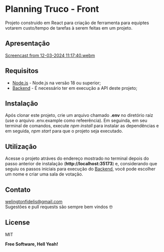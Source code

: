 # Planning Truco - Front
Projeto construido em React para criação de ferramenta para equiptes votarem custo/tempo de tarefas à serem feitas em um projeto.

## Apresentação
[Screencast from 12-03-2024 11:17:40.webm](https://github.com/welingtonfidelis/planning-truco-front/assets/26190703/0c7da326-ec45-42b8-bdc5-c108c9a1d18b)

## Requisitos
- [Node.js] - Node.js na versão 18 ou superior;
- [Backend] - É necessário ter em execução a API deste projeto;

## Instalação
Após clonar este projeto, crie um arquivo chamado **.env** no diretório raíz (use o arquivo .env.example como refeerência). Em seguinda, em seu terminal de comandos, execute *npm install* para instalar as dependências e em seguida, *npm start* para que o projeto seja executado.

## Utilização
Acesse o projeto atráves do endereço mostrado no terminal depois do passo anterior de instalação (**http://localhost:35173**) e, considerando que seguiu os passos iniciais para execução do [Backend], você pode escolher um nome e criar uma sala de votação.

## Contato
welingtonfidelis@gmail.com
<br>
Sugestões e pull requests são sempre bem vindos 🤓 

License
----

MIT

**Free Software, Hell Yeah!**

[Node.js]: <https://nodejs.org/en/>
[Backend]: <https://github.com/welingtonfidelis/planning-truco-back>
